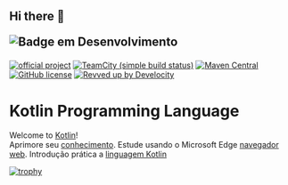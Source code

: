 ## Hi there 👋 <p>![Badge em Desenvolvimento](http://img.shields.io/static/v1?label=STATUS&message=EM%20DESENVOLVIMENTO&color=GREEN&style=for-the-badge)
</p>

<!--
**octoelli/octoelli** is a ✨ _special_ ✨ repository because its `README.md` (this file) appears on your GitHub profile.

Here are some ideas to get you started:

- 🔭 I’m currently working on ...
- 🌱 I’m currently learning ...
- 👯 I’m looking to collaborate on ...
- 🤔 I’m looking for help with ...
- 💬 Ask me about ...
- 📫 How to reach me: ...
- 😄 Pronouns: ...
- ⚡ Fun fact: ...
-->
[![official project](https://jb.gg/badges/official.svg)](https://confluence.jetbrains.com/display/ALL/JetBrains+on+GitHub)
[![TeamCity (simple build status)](https://img.shields.io/teamcity/http/teamcity.jetbrains.com/s/Kotlin_KotlinPublic_Compiler.svg)](https://teamcity.jetbrains.com/buildConfiguration/Kotlin_KotlinPublic_Compiler?branch=%3Cdefault%3E&buildTypeTab=overview&mode=builds)
[![Maven Central](https://img.shields.io/maven-central/v/org.jetbrains.kotlin/kotlin-maven-plugin.svg)](https://search.maven.org/#search%7Cga%7C1%7Cg%3A%22org.jetbrains.kotlin%22)
[![GitHub license](https://img.shields.io/badge/license-Apache%20License%202.0-blue.svg?style=flat)](https://www.apache.org/licenses/LICENSE-2.0)
[![Revved up by Develocity](https://img.shields.io/badge/Revved%20up%20by-Develocity-06A0CE?logo=Gradle&labelColor=02303A)](https://ge.jetbrains.com/scans?search.rootProjectNames=Kotlin)

# Kotlin Programming Language

Welcome to [Kotlin](https://kotlinlang.org/)!  
Aprimore seu [conhecimento](https://web.dio.me/play?search=Kotlin).
Estude usando o Microsoft Edge [navegador web](https://www.microsoft.com/pt-br/edge/download?msockid=1c4fe7f3187a6a6229b4f35f19cb6b24&form=MA13FJ). 
Introdução prática a [linguagem Kotlin](https://play.kotlinlang.org/byExample/01_introduction/01_Hello%20world)

[![trophy](https://github-profile-trophy.vercel.app/?username=octoelli&theme=dracula)](https://github.com/stars/octoelli/lists/future-ideas)
